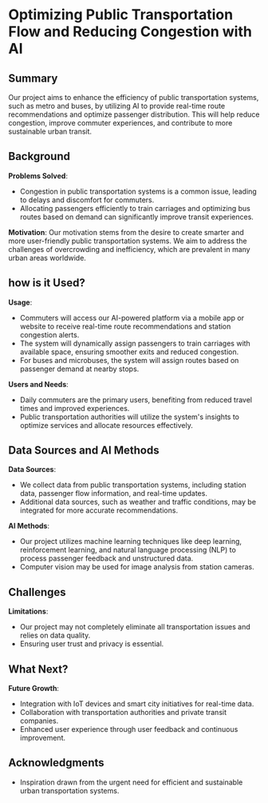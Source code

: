 # Optimizing Public Transportation Flow and Reducing Congestion with AI

## Summary

Our project aims to enhance the efficiency of public transportation systems, such as metro and buses, by utilizing AI to provide real-time route recommendations and optimize passenger distribution. This will help reduce congestion, improve commuter experiences, and contribute to more sustainable urban transit.

## Background

**Problems Solved**:
- Congestion in public transportation systems is a common issue, leading to delays and discomfort for commuters.
- Allocating passengers efficiently to train carriages and optimizing bus routes based on demand can significantly improve transit experiences.

**Motivation**:
Our motivation stems from the desire to create smarter and more user-friendly public transportation systems. We aim to address the challenges of overcrowding and inefficiency, which are prevalent in many urban areas worldwide.

## how is it Used?

**Usage**:
- Commuters will access our AI-powered platform via a mobile app or website to receive real-time route recommendations and station congestion alerts.
- The system will dynamically assign passengers to train carriages with available space, ensuring smoother exits and reduced congestion.
- For buses and microbuses, the system will assign routes based on passenger demand at nearby stops.

**Users and Needs**:
- Daily commuters are the primary users, benefiting from reduced travel times and improved experiences.
- Public transportation authorities will utilize the system's insights to optimize services and allocate resources effectively.

## Data Sources and AI Methods

**Data Sources**:
- We collect data from public transportation systems, including station data, passenger flow information, and real-time updates.
- Additional data sources, such as weather and traffic conditions, may be integrated for more accurate recommendations.

**AI Methods**:
- Our project utilizes machine learning techniques like deep learning, reinforcement learning, and natural language processing (NLP) to process passenger feedback and unstructured data.
- Computer vision may be used for image analysis from station cameras.

## Challenges

**Limitations**:
- Our project may not completely eliminate all transportation issues and relies on data quality.
- Ensuring user trust and privacy is essential.

## What Next?

**Future Growth**:
- Integration with IoT devices and smart city initiatives for real-time data.
- Collaboration with transportation authorities and private transit companies.
- Enhanced user experience through user feedback and continuous improvement.

## Acknowledgments

* Inspiration drawn from the urgent need for efficient and sustainable urban transportation systems.
